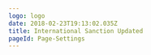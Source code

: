 ```yaml
---
logo: logo
date: 2018-02-23T19:13:02.035Z
title: International Sanction Updated
pageId: Page-Settings
---
```


